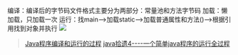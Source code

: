  编译：编译后的字节码文件格式主要分为两部分：常量池和方法字节码
加载：懒加载，只加载一次
运行：找main-->加载static-->加载普通属性和方法()-->根据引用找到对象并执行
![](http://dl.iteye.com/upload/attachment/0084/2346/aa51b456-7476-3d3b-a125-8b00eb19098c.png)

> [Java程序编译和运行的过程](https://www.cnblogs.com/qiumingcheng/p/5398610.html)
> [java拾遗4----一个简单java程序的运行全过程](http://www.cnblogs.com/dqrcsc/p/4671879.html)